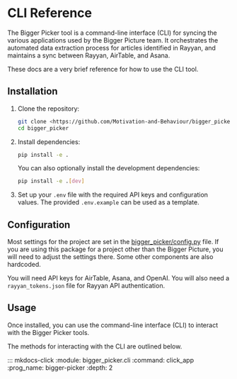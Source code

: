 # CLI Reference

The Bigger Picker tool is a command-line interface (CLI) for syncing the various applications used by the Bigger Picture team.
It orchestrates the automated data extraction process for articles identified in Rayyan, and maintains a sync between Rayyan, AirTable, and Asana.

These docs are a very brief reference for how to use the CLI tool.

## Installation

1. Clone the repository:

    ```sh
    git clone <https://github.com/Motivation-and-Behaviour/bigger_picker.git>
    cd bigger_picker
    ```

2. Install dependencies:

    ```sh
    pip install -e .
    ```

    You can also optionally install the development dependencies:

    ```sh
    pip install -e .[dev]
    ```

3. Set up your `.env` file with the required API keys and configuration values.
   The provided `.env.example` can be used as a template.

## Configuration

Most settings for the project are set in the [bigger_picker/config.py](https://github.com/Motivation-and-Behaviour/bigger_picker/blob/main/bigger_picker/config.py) file.
If you are using this package for a project other than the Bigger Picture, you will need to adjust the settings there.
Some other components are also hardcoded.

You will need API keys for AirTable, Asana, and OpenAI.
You will also need a `rayyan_tokens.json` file for Rayyan API authentication.

## Usage

Once installed, you can use the command-line interface (CLI) to interact with the Bigger Picker tools.

The methods for interacting with the CLI are outlined below.

::: mkdocs-click
    :module: bigger_picker.cli
    :command: click_app
    :prog_name: bigger-picker
    :depth: 2
